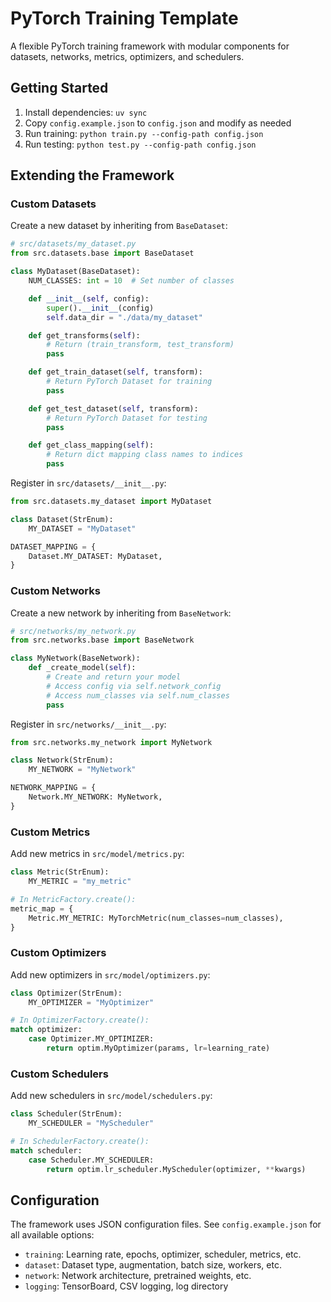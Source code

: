 # PyTorch Training Template

A flexible PyTorch training framework with modular components for datasets, networks, metrics, optimizers, and schedulers.

## Getting Started

1. Install dependencies: `uv sync`
2. Copy `config.example.json` to `config.json` and modify as needed
3. Run training: `python train.py --config-path config.json`
4. Run testing: `python test.py --config-path config.json`

## Extending the Framework

### Custom Datasets

Create a new dataset by inheriting from `BaseDataset`:

```python
# src/datasets/my_dataset.py
from src.datasets.base import BaseDataset

class MyDataset(BaseDataset):
    NUM_CLASSES: int = 10  # Set number of classes

    def __init__(self, config):
        super().__init__(config)
        self.data_dir = "./data/my_dataset"

    def get_transforms(self):
        # Return (train_transform, test_transform)
        pass

    def get_train_dataset(self, transform):
        # Return PyTorch Dataset for training
        pass

    def get_test_dataset(self, transform):
        # Return PyTorch Dataset for testing
        pass

    def get_class_mapping(self):
        # Return dict mapping class names to indices
        pass
```

Register in `src/datasets/__init__.py`:

```python
from src.datasets.my_dataset import MyDataset

class Dataset(StrEnum):
    MY_DATASET = "MyDataset"

DATASET_MAPPING = {
    Dataset.MY_DATASET: MyDataset,
}
```

### Custom Networks

Create a new network by inheriting from `BaseNetwork`:

```python
# src/networks/my_network.py
from src.networks.base import BaseNetwork

class MyNetwork(BaseNetwork):
    def _create_model(self):
        # Create and return your model
        # Access config via self.network_config
        # Access num_classes via self.num_classes
        pass
```

Register in `src/networks/__init__.py`:

```python
from src.networks.my_network import MyNetwork

class Network(StrEnum):
    MY_NETWORK = "MyNetwork"

NETWORK_MAPPING = {
    Network.MY_NETWORK: MyNetwork,
}
```

### Custom Metrics

Add new metrics in `src/model/metrics.py`:

```python
class Metric(StrEnum):
    MY_METRIC = "my_metric"

# In MetricFactory.create():
metric_map = {
    Metric.MY_METRIC: MyTorchMetric(num_classes=num_classes),
}
```

### Custom Optimizers

Add new optimizers in `src/model/optimizers.py`:

```python
class Optimizer(StrEnum):
    MY_OPTIMIZER = "MyOptimizer"

# In OptimizerFactory.create():
match optimizer:
    case Optimizer.MY_OPTIMIZER:
        return optim.MyOptimizer(params, lr=learning_rate)
```

### Custom Schedulers

Add new schedulers in `src/model/schedulers.py`:

```python
class Scheduler(StrEnum):
    MY_SCHEDULER = "MyScheduler"

# In SchedulerFactory.create():
match scheduler:
    case Scheduler.MY_SCHEDULER:
        return optim.lr_scheduler.MyScheduler(optimizer, **kwargs)
```

## Configuration

The framework uses JSON configuration files. See `config.example.json` for all available options:

- `training`: Learning rate, epochs, optimizer, scheduler, metrics, etc.
- `dataset`: Dataset type, augmentation, batch size, workers, etc.
- `network`: Network architecture, pretrained weights, etc.
- `logging`: TensorBoard, CSV logging, log directory
